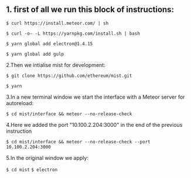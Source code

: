 ## 1. first of all we run this block of instructions:

 `$ curl https://install.meteor.com/ | sh`

 `$ curl -o- -L https://yarnpkg.com/install.sh | bash`

 `$ yarn global add electron@1.4.15`

 `$ yarn global add gulp`
	
2.Then we intialise mist for development:

 `$ git clone https://github.com/ethereum/mist.git`

 `$ yarn`
	
3.In a new terminal window we start the interface with a Meteor server for autoreload:

 `$ cd mist/interface && meteor --no-release-check `

4.Here we added the port "10.100.2.204:3000" in the end of the previous instruction

 `$ cd mist/interface && meteor --no-release-check --port 10.100.2.204:3000`

5.In the original window we apply:

  `$ cd mist`
  `$ electron`
